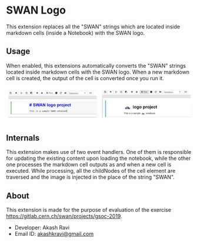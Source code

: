 # SWAN Logo

This extension replaces all the "SWAN" strings which are located inside markdown cells (inside a Notebook) with the SWAN logo.

## Usage

When enabled, this extensions automatically converts the "SWAN" strings located inside markdown cells with the SWAN logo. When a new markdown cell is created, the output of the cell is converted once you run it.

![Screenshot image](snip.jpg)

## Internals

This extension makes use of two event handlers. One of them is responsible for updating the existing content upon loading the notebook, while the other one processes the markdown cell outputs as and when a new cell is executed. While processing, all the childNodes of the cell element are traversed and the image is injected in the place of the string "SWAN".

## About

This extension is made for the purpose of evaluation of the exercise https://gitlab.cern.ch/swan/projects/gsoc-2019.

- Developer: Akash Ravi
- Email ID: akashkravi@gmail.com
